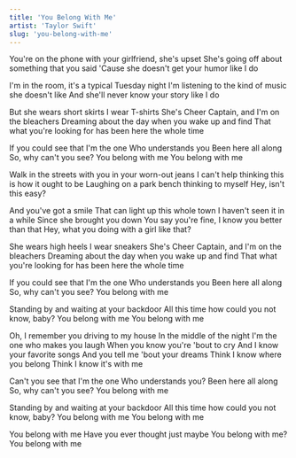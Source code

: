```yaml
---
title: 'You Belong With Me'
artist: 'Taylor Swift'
slug: 'you-belong-with-me'
---
```


You're on the phone with your girlfriend, she's upset
She's going off about something that you said
'Cause she doesn't get your humor like I do

I'm in the room, it's a typical Tuesday night
I'm listening to the kind of music she doesn't like
And she'll never know your story like I do

But she wears short skirts
I wear T-shirts
She's Cheer Captain, and I'm on the bleachers
Dreaming about the day when you wake up and find
That what you're looking for has been here the whole time

If you could see that I'm the one
Who understands you
Been here all along
So, why can't you see?
You belong with me
You belong with me

Walk in the streets with you in your worn-out jeans
I can't help thinking this is how it ought to be
Laughing on a park bench thinking to myself
Hey, isn't this easy?

And you've got a smile
That can light up this whole town
I haven't seen it in a while
Since she brought you down
You say you're fine, I know you better than that
Hey, what you doing with a girl like that?

She wears high heels
I wear sneakers
She's Cheer Captain, and I'm on the bleachers
Dreaming about the day when you wake up and find
That what you're looking for has been here the whole time

If you could see that I'm the one
Who understands you
Been here all along
So, why can't you see?
You belong with me

Standing by and waiting at your backdoor
All this time how could you not know, baby?
You belong with me
You belong with me

Oh, I remember you driving to my house
In the middle of the night
I'm the one who makes you laugh
When you know you're 'bout to cry
And I know your favorite songs
And you tell me 'bout your dreams
Think I know where you belong
Think I know it's with me

Can't you see that I'm the one
Who understands you?
Been here all along
So, why can't you see?
You belong with me

Standing by and waiting at your backdoor
All this time how could you not know, baby?
You belong with me
You belong with me

You belong with me
Have you ever thought just maybe
You belong with me?
You belong with me
